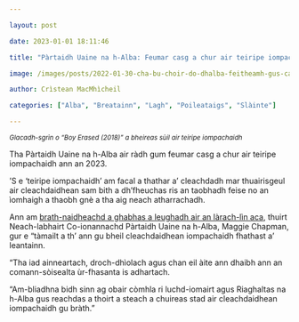 ```yaml
---

layout: post

date: 2023-01-01 18:11:46

title: "Pàrtaidh Uaine na h-Alba: Feumar casg a chur air teiripe iompachaidh ann an 2023"

image: /images/posts/2022-01-30-cha-bu-choir-do-dhalba-feitheamh-gus-casg-a-chur-air-teiripe-iompachaidh.webp

author: Crìstean MacMhìcheil

categories: ["Alba", "Breatainn", "Lagh", "Poileataigs", "Slàinte"]

---
```


<small>*Glacadh-sgrìn o “Boy Erased (2018)” a bheireas sùil air teiripe iompachaidh*</small>

Tha Pàrtaidh Uaine na h-Alba air ràdh gum feumar casg a chur air teiripe iompachaidh ann an 2023.

’S e ‘teiripe iompachaidh’ am facal a thathar a’ cleachdadh mar thuairisgeul air cleachdaidhean sam bith a dh’fheuchas ris an taobhadh feise no an ìomhaigh a thaobh gnè a tha aig neach atharrachadh.

Ann am [brath-naidheachd a ghabhas a leughadh air an làrach-lìn aca](https://greens.scot/news/2023-must-see-big-steps-to-ban-conversion-practices), thuirt Neach-labhairt Co-ionannachd Pàrtaidh Uaine na h-Alba, Maggie Chapman, gur e “tàmailt a th’ ann gu bheil cleachdaidhean iompachaidh fhathast a’ leantainn.

“Tha iad ainneartach, droch-dhìolach agus chan eil àite ann dhaibh ann an comann-sòisealta ùr-fhasanta is adhartach.

“Am-bliadhna bidh sinn ag obair còmhla ri luchd-iomairt agus Riaghaltas na h-Alba gus reachdas a thoirt a steach a chuireas stad air cleachdaidhean iompachaidh gu bràth.”
